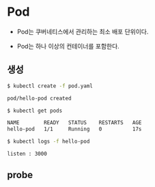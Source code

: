 # Pod

-   Pod는 쿠버네티스에서 관리하는 최소 배포 단위이다.

-   Pod는 하나 이상의 컨테이너를 포함한다.

## 생성

```sh
$ kubectl create -f pod.yaml

pod/hello-pod created

$ kubectl get pods

NAME        READY   STATUS    RESTARTS   AGE
hello-pod   1/1     Running   0          17s

$ kubectl logs -f hello-pod

listen : 3000
```

## probe
